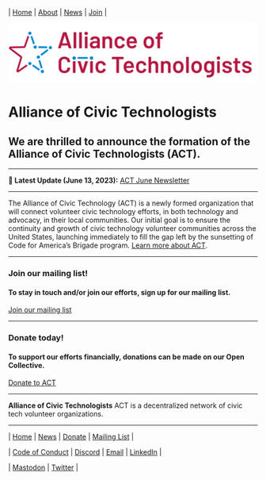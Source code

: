 | [Home](README.md) | [About](about.md) | [News](news.md) | [Join](join.md) |

![image](assets/images/alliance-of-civic-technologists-hero.png)

# Alliance of Civic Technologists

## We are thrilled to announce the formation of the Alliance of Civic Technologists (ACT).

---

**🎉 Latest Update (June 13, 2023):**
[ACT June Newsletter](news.md)

---

The Alliance of Civic Technology (ACT) is a newly formed organization that will connect volunteer civic technology efforts, in both technology and advocacy, in their local communities. Our initial goal is to ensure the continuity and growth of civic technology volunteer communities across the United States, launching immediately to fill the gap left by the sunsetting of Code for America’s Brigade program. [Learn more about ACT](about.md).

---

### Join our mailing list!
#### To stay in touch and/or join our efforts, sign up for our mailing list.
[Join our mailing list](https://eepurl.com/ithxXU)

---

### Donate today!
#### To support our efforts financially, donations can be made on our Open Collective.
[Donate to ACT](https://opencollective.com/act-fund)

---

**Alliance of Civic Technologists**
ACT is a decentralized network of civic tech volunteer organizations.


---


| [Home](README.md) | [News](news.md) | [Donate](https://opencollective.com/act-fund) | [Mailing List](https://eepurl.com/ithxXU) |

| [Code of Conduct](code-of-conduct.md) | [Discord](https://discord.gg/RP6jXM43fY) | [Email](mailto:hello@civictechnologists.org) | [LinkedIn](https://www.linkedin.com/company/alliance-of-civic-technologists) |

| [Mastodon](https://mastodon.social/@allianceofcivictechnologists) | [Twitter](https://twitter.com/alliescivictech) |
